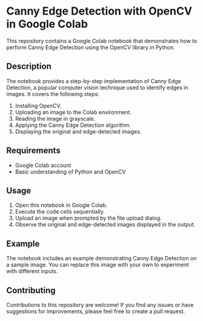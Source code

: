 # Canny Edge Detection with OpenCV in Google Colab

This repository contains a Google Colab notebook that demonstrates how to perform Canny Edge Detection using the OpenCV library in Python.

## Description

The notebook provides a step-by-step implementation of Canny Edge Detection, a popular computer vision technique used to identify edges in images. It covers the following steps:

1. Installing OpenCV.
2. Uploading an image to the Colab environment.
3. Reading the image in grayscale.
4. Applying the Canny Edge Detection algorithm.
5. Displaying the original and edge-detected images.

## Requirements

- Google Colab account
- Basic understanding of Python and OpenCV

## Usage

1. Open this notebook in Google Colab.
2. Execute the code cells sequentially.
3. Upload an image when prompted by the file upload dialog.
4. Observe the original and edge-detected images displayed in the output.

## Example

The notebook includes an example demonstrating Canny Edge Detection on a sample image. You can replace this image with your own to experiment with different inputs.

## Contributing

Contributions to this repository are welcome! If you find any issues or have suggestions for improvements, please feel free to create a pull request.
